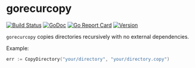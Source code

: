 # gorecurcopy

[![Build Status](https://travis-ci.org/YakDriver/gorecurcopy.svg?branch=master)](https://travis-ci.org/YakDriver/gorecurcopy)
[![GoDoc](https://godoc.org/github.com/YakDriver/gorecurcopy?status.svg)](https://godoc.org/github.com/YakDriver/gorecurcopy)
[![Go Report Card](https://goreportcard.com/badge/github.com/YakDriver/gorecurcopy)](https://goreportcard.com/report/github.com/YakDriver/gorecurcopy)
[![Version](https://img.shields.io/github/tag/YakDriver/gorecurcopy)](https://github.com/YakDriver/gorecurcopy/releases)



`gorecurcopy` copies directories recursively with no external dependencies.

Example:

```go
err := CopyDirectory("your/directory", "your/directory.copy")
```
